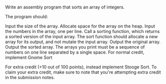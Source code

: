 Write an assembly program that sorts an array of integers.

The program should:

Input the size of the array.
Allocate space for the array on the heap.
Input the numbers in the array, one per line.
Call a sorting function, which returns a sorted version of the input array.
The sort function should allocate a new array for its output, and not mutate the input array.
Output the original array.
Output the sorted array.
The arrays you print must be a sequence of numbers on one line separated by a single space.
For normal credit, implement Gnome Sort

For extra credit (+10 out of 100 points), instead implement Stooge Sort. To claim your extra credit, make sure to note that you're attempting extra credit in the submission notes.
